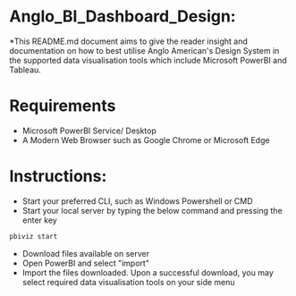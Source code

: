 # Anglo_BI_Dashboard_Design:
*This README.md document aims to give the reader insight and documentation on how to best utilise Anglo American's Design System in the supported data visualisation tools which include Microsoft PowerBI and Tableau. 

# Requirements
  * Microsoft PowerBI Service/ Desktop
  * A Modern Web Browser such as Google Chrome or Microsoft Edge  
    
  # Instructions:
  * Start your preferred CLI, such as Windows Powershell or CMD
  * Start your local server by typing the below command and pressing the enter key
```bash
pbiviz start
```
  * Download files available on server
  * Open PowerBI and select "import"
  * Import the files downloaded. Upon a successful download, you may select required data visualisation tools on your side menu
